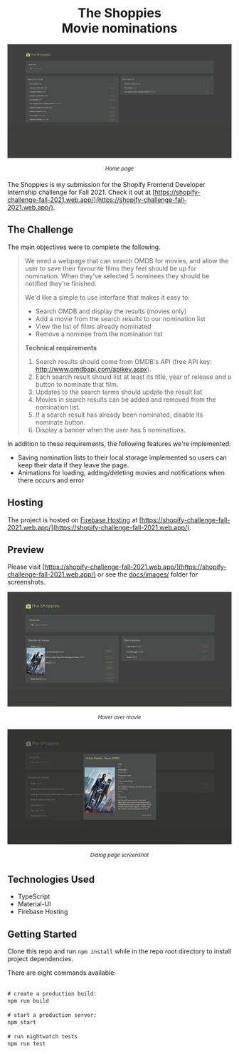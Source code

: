 <h1 align="center">
The Shoppies
<br />
Movie nominations
</h1>

![Home page screenshot](client/public/images/frontpage.png)

<p align="center"><sup><i>Home page</i></sup></p>

The Shoppies is my submission for the Shopify Frontend Developer Internship challenge for Fall 2021.
Check it out at [https://shopify-challenge-fall-2021.web.app/](https://shopify-challenge-fall-2021.web.app/).

## The Challenge

The main objectives were to complete the following.

> We need a webpage that can search OMDB for movies, and allow the user to save their favourite films they feel should be up for nomination. When they've selected 5 nominees they should be notified they're finished.
>
> We'd like a simple to use interface that makes it easy to:
> - Search OMDB and display the results (movies only)
> - Add a movie from the search results to our nomination list
> - View the list of films already nominated
> - Remove a nominee from the nomination list
>
> **Technical requirements**
>
> 1. Search results should come from OMDB's API (free API key: http://www.omdbapi.com/apikey.aspx).
> 2. Each search result should list at least its title, year of release and a button to nominate that film.
> 3. Updates to the search terms should update the result list
> 4. Movies in search results can be added and removed from the nomination list.
> 5. If a search result has already been nominated, disable its nominate button.
> 6. Display a banner when the user has 5 nominations.

In addition to these requirements, the following features we're implemented:
- Saving nomination lists to their local storage implemented so users can keep their data if they leave the page.
- Animations for loading, adding/deleting movies and notifications when there occurs and error

## Hosting

The project is hosted on [Firebase Hosting](https://firebase.google.com/products/hosting/) at [https://shopify-challenge-fall-2021.web.app/](https://shopify-challenge-fall-2021.web.app/).

## Preview

Please visit [https://shopify-challenge-fall-2021.web.app/](https://shopify-challenge-fall-2021.web.app/) or see the [docs/images/](docs/images/) folder for screenshots.

![Hover over movie page screenshot](client/public/images/resultpagehover.png)

<p align="center"><sup><i>Hover over movie</i></sup></p>

![Movie details screenshot](client/public/images/resultpagedialog.png)

<p align="center"><sup><i>Dialog page screenshot</i></sup></p>

## Technologies Used

- TypeScript
- Material-UI
- Firebase Hosting

## Getting Started

Clone this repo and run `npm install` while in the repo root directory to install project dependencies.

There are eight commands available:

```

# create a production build:
npm run build

# start a production server:
npm start

# run nightwatch tests
npm run test

```
